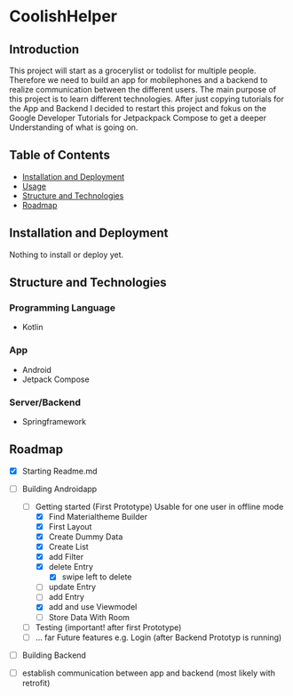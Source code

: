 # CoolishHelper

## Introduction
This project will start as a grocerylist or todolist for multiple people. Therefore we need to build an app for mobilephones and a backend to realize communication between the different users. The main purpose of this project is to learn different technologies. After just copying tutorials for the App and Backend I decided to restart this project and fokus on the Google Developer Tutorials for Jetpackpack Compose to get a deeper Understanding of what is going on.

## Table of Contents
- [Installation and Deployment](<#installation-and-deployment>)
- [Usage](#usage)
- [Structure and Technologies](<#structure-and-technologies>)
- [Roadmap](#roadmap)

## Installation and Deployment
Nothing to install or deploy yet.
## Structure and Technologies
### Programming Language
- Kotlin
### App
- Android
- Jetpack Compose
### Server/Backend
- Springframework

## Roadmap
- [x] Starting Readme.md

- [ ] Building Androidapp
  - [ ] Getting started (First Prototype) Usable for one user in offline mode 
    - [x] Find Materialtheme Builder
    - [x] First Layout
    - [x] Create Dummy Data
    - [x] Create List
    - [x] add Filter
    - [x] delete Entry
      - [x] swipe left to delete
    - [ ] update Entry
    - [ ] add Entry
    - [x] add and use Viewmodel 
    - [ ] Store Data With Room
  - [ ] Testing (important! after first Prototype) 
  - [ ] ... far Future features e.g. Login (after Backend Prototyp is running) 
- [ ] Building Backend
- [ ] establish communication between app and backend (most likely with retrofit)

